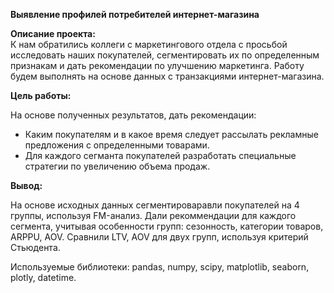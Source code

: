 **Выявление профилей потребителей интернет-магазина**

**Описание проекта:**  
К нам обратились коллеги с маркетингового отдела с просьбой исследовать наших покупателей, 
сегментировать их по определенным признакам и дать рекомендации по улучшению маркетинга. 
Работу будем выполнять на основе данных с транзакциями интернет-магазина.

**Цель работы:** 

На основе полученных результатов, дать рекомендации:
- Каким покупателям и в какое время следует рассылать рекламные предложения с определенными товарами.
- Для каждого сегманта покупателей разработать специальные стратегии по увеличению объема продаж.

**Вывод:** 

На основе исходных данных сегментироваравли покупателей на 4 группы, используя FM-анализ. Дали рекоммендации для каждого сегмента, учитывая особенности групп: сезонность, категории товаров, ARPPU, AOV. Сравнили LTV, AOV для двух групп, используя критерий Стьюдента.

Используемые библиотеки: pandas, numpy, scipy, matplotlib, seaborn, plotly, datetime.
